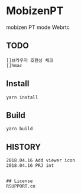 #  MobizenPT
mobizen PT mode Webrtc

## TODO
```
[]브라우저 호환성 체크
[]hmac
```

## Install
```
yarn install
```

## Build
```
yarn build
```

## HISTORY
```
2018.04.16 Add viewer icon
2018.04.16 PRJ int

```

```

## License
RSUPPORT.co